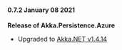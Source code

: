#### 0.7.2 January 08 2021 ####
**Release of Akka.Persistence.Azure**

- Upgraded to [Akka.NET v1.4.14](https://github.com/akkadotnet/akka.net/releases/tag/1.4.14)
